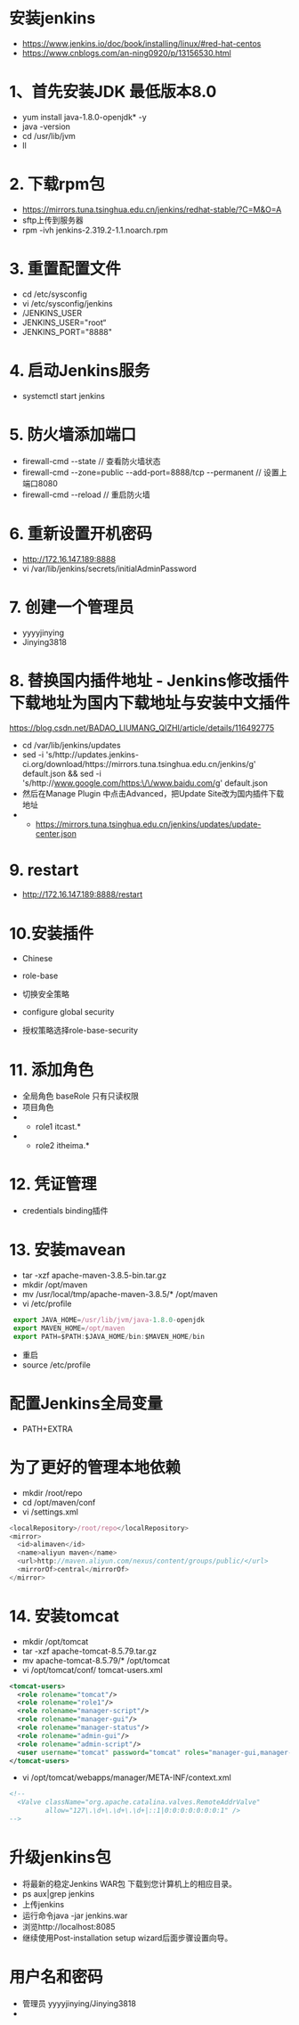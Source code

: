 # 安装jenkins
- https://www.jenkins.io/doc/book/installing/linux/#red-hat-centos
- https://www.cnblogs.com/an-ning0920/p/13156530.html

# 1、首先安装JDK 最低版本8.0
- yum install java-1.8.0-openjdk* -y
- java -version
- cd /usr/lib/jvm
- ll
# 2. 下载rpm包
- https://mirrors.tuna.tsinghua.edu.cn/jenkins/redhat-stable/?C=M&O=A
- sftp上传到服务器
- rpm -ivh jenkins-2.319.2-1.1.noarch.rpm

# 3. 重置配置文件
- cd /etc/sysconfig
- vi /etc/sysconfig/jenkins
- /JENKINS_USER
- JENKINS_USER="root“
- JENKINS_PORT="8888"

# 4. 启动Jenkins服务
- systemctl start jenkins

# 5. 防火墙添加端口
- firewall-cmd --state // 查看防火墙状态
- firewall-cmd --zone=public --add-port=8888/tcp --permanent // 设置上端口8080
- firewall-cmd --reload // 重启防火墙

# 6. 重新设置开机密码
- http://172.16.147.189:8888
- vi /var/lib/jenkins/secrets/initialAdminPassword

# 7. 创建一个管理员
- yyyyjinying
- Jinying3818


# 8. 替换国内插件地址 - Jenkins修改插件下载地址为国内下载地址与安装中文插件
https://blog.csdn.net/BADAO_LIUMANG_QIZHI/article/details/116492775

- cd /var/lib/jenkins/updates
- sed -i 's/http:\/\/updates.jenkins-ci.org\/download/https:\/\/mirrors.tuna.tsinghua.edu.cn\/jenkins/g' default.json && sed -i 's/http:\/\/www.google.com/https:\/\/www.baidu.com/g' default.json
- 然后在Manage Plugin 中点击Advanced，把Update Site改为国内插件下载地址
- - https://mirrors.tuna.tsinghua.edu.cn/jenkins/updates/update-center.json

# 9. restart
- http://172.16.147.189:8888/restart

# 10.安装插件
- Chinese
- role-base

- 切换安全策略
- configure global security
- 授权策略选择role-base-security

# 11. 添加角色
- 全局角色 baseRole 只有只读权限
- 项目角色
- - role1 itcast.*
- - role2 itheima.* 

# 12. 凭证管理
- credentials binding插件



# 13. 安装mavean
- tar -xzf apache-maven-3.8.5-bin.tar.gz
- mkdir /opt/maven
- mv /usr/local/tmp/apache-maven-3.8.5/* /opt/maven
- vi /etc/profile
```js
 export JAVA_HOME=/usr/lib/jvm/java-1.8.0-openjdk
 export MAVEN_HOME=/opt/maven
 export PATH=$PATH:$JAVA_HOME/bin:$MAVEN_HOME/bin
```
- 重启
- source /etc/profile

# 配置Jenkins全局变量
- PATH+EXTRA

# 为了更好的管理本地依赖
- mkdir /root/repo 
- cd /opt/maven/conf
- vi /settings.xml
```js
<localRepository>/root/repo</localRepository>
<mirror>
  <id>alimaven</id>
  <name>aliyun maven</name>
  <url>http://maven.aliyun.com/nexus/content/groups/public/</url>
  <mirrorOf>central</mirrorOf>
</mirror>
```

# 14. 安装tomcat
- mkdir /opt/tomcat
- tar -xzf apache-tomcat-8.5.79.tar.gz
- mv apache-tomcat-8.5.79/* /opt/tomcat
- vi /opt/tomcat/conf/ tomcat-users.xml
```xml
<tomcat-users>
  <role rolename="tomcat"/>
  <role rolename="role1"/>
  <role rolename="manager-script"/>
  <role rolename="manager-gui"/>
  <role rolename="manager-status"/>
  <role rolename="admin-gui"/>
  <role rolename="admin-script"/>
  <user username="tomcat" password="tomcat" roles="manager-gui,manager-script,tomcat,admin-gui,admin-script"/>
</tomcat-users>
```
- vi /opt/tomcat/webapps/manager/META-INF/context.xml
```xml
<!--
  <Valve className="org.apache.catalina.valves.RemoteAddrValve"
         allow="127\.\d+\.\d+\.\d+|::1|0:0:0:0:0:0:0:1" />
-->
```

# 升级jenkins包
- 将最新的稳定Jenkins WAR包 下载到您计算机上的相应目录。
- ps aux|grep jenkins
- 上传jenkins
- 运行命令java -jar jenkins.war
- 浏览http://localhost:8085
- 继续使用Post-installation setup wizard后面步骤设置向导。
# 用户名和密码
- 管理员 yyyyjinying/Jinying3818
- 

